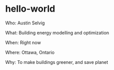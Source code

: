 # hello-world

Who: Austin Selvig

What: Building energy modelling and optimization

When: Right now

Where: Ottawa, Ontario

Why: To make buildings greener, and save planet
